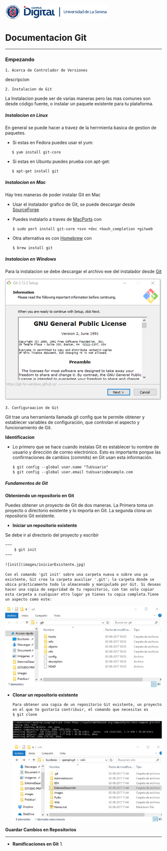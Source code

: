 ![cabecera_48.png](images/header.png)
# Documentacion Git
________

### **Empezando** 

~~~ 
1. Acerca de Controlador de Versiones
~~~

descripcion

~~~
2. Instalacion de Git
~~~
La Instalacion puede ser de varias maneras pero las mas comunes son desde código fuente, o instalar un paquete existente para tu plataforma.

##### **Instalacion en Linux**

En general se puede hacer a travez de la herrmienta basica de gestion de paquetes. 

   - Si estas en Fedora puedes usar el yum:
~~~ 
   $ yum install git-core
~~~

   - Si estas en Ubuntu puedes prueba con apt-get:
~~~
   $ apt-get install git
~~~


##### **Instalacion en Mac**

Hay tres maneras de poder instalar Git en Mac

- Usar el instalador grafico de Git, se puede descargar desde
 [SourceForge](http://sourceforge.net/projects/git-osx-installer/)
 
- Puedes instalarlo a traves de [MacPorts](http://www.macports.org) con  

    ~~~
    $ sudo port install git-core +svn +doc +bash_completion +gitweb
    ~~~

- Otra alternativa es con [Homebrew](http://brew.sh/) con
    ~~~
    $ brew install git
    ~~~


##### **Instalacion en Windows** 

Para la instalacion se debe descargar el archivo exe del instalador desde [Git](http://msysgit.github.com/)

![Instalacion](images/instalador.png)
~~~
3. Configuraacion de Git
~~~
Git trae una herramienta llamada git config que te permite obtener y establecer variables de configuración, que controlan el aspecto y funcionamiento de Git.

**Identificacion**

- Lo primero que se hace cuando instalas Git es establecer tu nombre de usuario y dirección de correo electrónico. Esto es importante porque las confirmaciones de cambios (commits) en Git usan esta información.

    ~~~
    $ git config --global user.name "TuUsuario"
    $ git config --global user.email tuUsuario@example.com
    ~~~

##### **Fundamentos de Git** 


**Obteniendo un repositorio en Git**

Puedes obtener un proyecto de Git de dos maneras. La Primera toma un proyecto o directorio existente y lo importa en Git. La segunda clona un repositorio Git existente.     

- **Iniciar un repositorio existente**
   
 Se debe ir al directorio del proyecto y escribir 

    ~~~
        $ git init
    ~~~

    ![init](images/iniciarExistente.jpg)

    Con el comando 'git init' sobre una carpeta nueva o sobre una ya existente, Git crea la carpeta auxiliar '.git'; la carpeta donde se ubica prácticamente todo lo almacenado y manipulado por Git. Si deseas hacer una copia de seguridad de tu repositorio, con tan solo copiar esta carpeta a cualquier otro lugar ya tienes tu copia completa.Tiene un aspecto como este:

   ![carpeta](images/carpetaGitinit.jpg)
   

- **Clonar un repositorio existente** 

    ~~~
   Para obtener una copia de un repositorio Git existente, un proyecto en el que te gustaría contribuir, el comando que necesitas es 
  $ git clone
    ~~~
    
    ![clonar](images/clonargit.jpg)
    
    ![carpeta](images/carpetaClonada.jpg)

**Guardar Cambios en Repositorios**


_______

- **Ramificaciones en Git** 
    1. 

